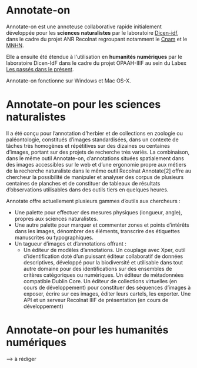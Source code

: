 # Annotate-on
Annotate-on est une annoteuse collaborative rapide initialement développée pour les **sciences naturalistes** par le laboratoire [Dicen-idf](https://www.dicen-idf.org), dans le cadre du projet ANR Recolnat regroupant notamment le [Cnam](https://www.cnam.fr) et le [MNHN](https://www.mnhn.fr). 

Elle a ensuite été étendue à l'utilisation en **humanités numériques** par le laboratoire Dicen-IdF dans le cadre du projet OPAAH-IIIF au sein du Labex [Les passés dans le présent](http://passes-present.eu/).

Annotate-on fonctionne sur Windows et Mac OS-X.

# Annotate-on pour les sciences naturalistes
Il a été conçu pour l’annotation d’herbier et de collections en zoologie ou paléontologie, constitués d’images standardisées, dans un contexte de tâches très homogènes et répétitives sur des dizaines ou centaines d’images, portant sur des projets de recherche très variés. La combinaison, dans le même outil Annotate-on,  d’annotations situées spatialement dans des images accessibles sur le web  et d’une ergonomie propre aux métiers de la recherche naturaliste dans le même outil Recolnat Annotate[2] offre au chercheur la possibilité de manipuler et analyser des corpus de plusieurs centaines de planches et de constituer de tableaux de résultats d’observations utilisables dans des outils tiers en quelques heures.

Annotate offre actuellement plusieurs gammes d’outils aux chercheurs :
- Une palette pour effectuer des mesures physiques (longueur, angle), propres aux sciences naturalistes.
- Une autre palette pour marquer et commenter zones et points d’intérêts dans les images, dénombrer des éléments, transcrire des étiquettes manuscrites ou typographiques.
- Un tagueur d’images et d’annotations offrant :
   - Un éditeur de modèles d’annotations.
   Un couplage avec Xper, outil d’identification doté d’un puissant éditeur collaboratif de données descriptives, développé pour la biodiversité et utilisable dans tout autre domaine pour des identifications sur des ensembles de critères catégoriques ou numériques.
   Un éditeur de métadonnées compatible Dublin Core.
   Un éditeur de collections virtuelles (en cours de développement) pour constituer des séquences d’images à exposer, écrire sur ces images, éditer leurs cartels, les exporter.
   Une API et un serveur Recolnat IIIF de présentation (en cours de développement)
# Annotate-on pour les humanités numériques
--> à rédiger
